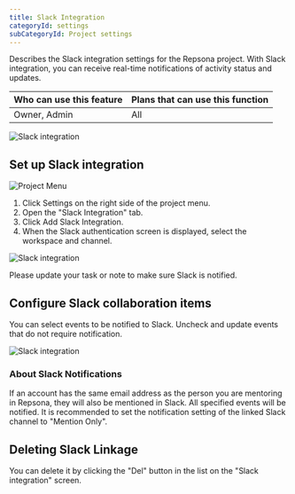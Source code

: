 ```yaml
---
title: Slack Integration
categoryId: settings
subCategoryId: Project settings
---
```


Describes the Slack integration settings for the Repsona project. With Slack integration, you can receive real-time notifications of activity status and updates.

|Who can use this feature|Plans that can use this function|
|---|---|
|Owner, Admin|All|

![Slack integration](/images/slack-integration/1.png)

## Set up Slack integration

![Project Menu](/images/help/project-menu.en.png)

1. Click Settings on the right side of the project menu.
2. Open the "Slack Integration" tab.
3. Click Add Slack Integration.
4. When the Slack authentication screen is displayed, select the workspace and channel.

![Slack integration](/images/slack-integration/3-en.png)

Please update your task or note to make sure Slack is notified.

## Configure Slack collaboration items

You can select events to be notified to Slack. Uncheck and update events that do not require notification.

![Slack integration](/images/slack-integration/4-en.png)

### About Slack Notifications

If an account has the same email address as the person you are mentoring in Repsona, they will also be mentioned in Slack. All specified events will be notified. It is recommended to set the notification setting of the linked Slack channel to "Mention Only".

## Deleting Slack Linkage

You can delete it by clicking the "Del" button in the list on the "Slack integration" screen.
